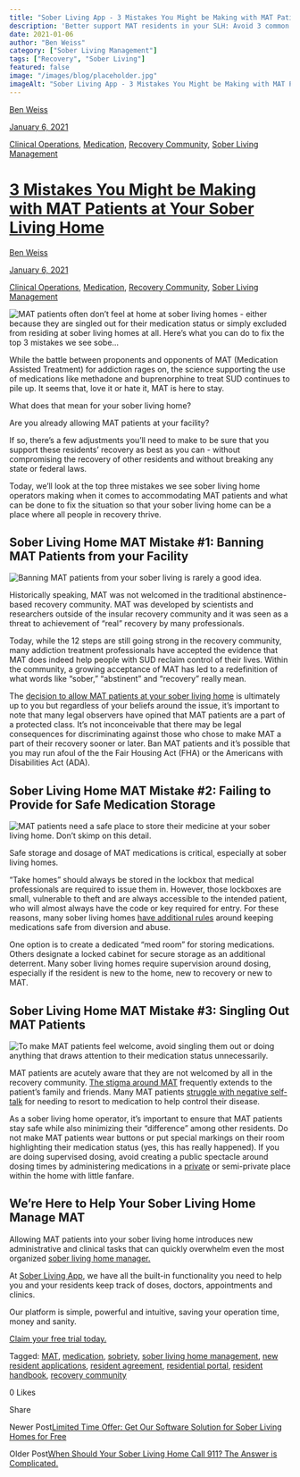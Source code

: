 ```yaml
---
title: "Sober Living App - 3 Mistakes You Might be Making with MAT Patients at Your Sober Living Home"
description: 'Better support MAT residents in your SLH: Avoid 3 common pitfalls (Jan 2021 tips). From the Sober Living App blog archives.'
date: 2021-01-06
author: "Ben Weiss"
category: ["Sober Living Management"]
tags: ["Recovery", "Sober Living"]
featured: false
image: "/images/blog/placeholder.jpg"
imageAlt: "Sober Living App - 3 Mistakes You Might be Making with MAT Patients at Your Sober Living Home"
---
```


[Ben Weiss](../../../../sober-living-app-blog%EF%B9%96author=5a811b27db7926c296af1851.html)

[January 6, 2021](3-mistakes-you-might-be-making-with-mat-patients-at-your-sober-living-home.html)

[Clinical Operations](../../../category/Clinical+Operations.html), [Medication](../../../category/Medication.html), [Recovery Community](../../../category/Recovery+Community.html), [Sober Living Management](../../../category/Sober+Living+Management.html)

#  [3 Mistakes You Might be Making with MAT Patients at Your Sober Living Home](3-mistakes-you-might-be-making-with-mat-patients-at-your-sober-living-home.html)

[Ben Weiss](../../../../sober-living-app-blog%EF%B9%96author=5a811b27db7926c296af1851.html)

[January 6, 2021](3-mistakes-you-might-be-making-with-mat-patients-at-your-sober-living-home.html)

[Clinical Operations](../../../category/Clinical+Operations.html), [Medication](../../../category/Medication.html), [Recovery Community](../../../category/Recovery+Community.html), [Sober Living Management](../../../category/Sober+Living+Management.html)

![MAT patients often don’t feel at home at sober living homes - either because they are singled out for their medication status or simply excluded from residing at sober living homes at all. Here’s what you can do to fix the top 3 mistakes we see sobe…](/images/blog/3-mistakes-you-might-be-making-with-mat-patients-at-your-sober-living-home/Screenshot_2020-12-31_at_12.53.04_PM.png)

While the battle between proponents and opponents of MAT (Medication Assisted Treatment) for addiction rages on, the science supporting the use of medications like methadone and buprenorphine to treat SUD continues to pile up. It seems that, love it or hate it, MAT is here to stay. 

What does that mean for your sober living home? 

Are you already allowing MAT patients at your facility? 

If so, there’s a few adjustments you’ll need to make to be sure that you support these residents’ recovery as best as you can - without compromising the recovery of other residents and without breaking any state or federal laws.

Today, we’ll look at the top three mistakes we see sober living home operators making when it comes to accommodating MAT patients and what can be done to fix the situation so that your sober living home can be a place where all people in recovery thrive. 

## Sober Living Home MAT Mistake #1: Banning MAT Patients from your Facility

![Banning MAT patients from your sober living is rarely a good idea.](/images/blog/3-mistakes-you-might-be-making-with-mat-patients-at-your-sober-living-home/Screenshot_2020-12-31_at_12.56.28_PM.png)

Historically speaking, MAT was not welcomed in the traditional abstinence-based recovery community. MAT was developed by scientists and researchers outside of the insular recovery community and it was seen as a threat to achievement of “real” recovery by many professionals. 

Today, while the 12 steps are still going strong in the recovery community, many addiction treatment professionals have accepted the evidence that MAT does indeed help people with SUD reclaim control of their lives. Within the community, a growing acceptance of MAT has led to a redefinition of what words like “sober,” “abstinent” and “recovery” really mean. 

The [decision to allow MAT patients at your sober living home](https://soberlivingapp.com/sober-living-app-blog/2020/2/18/find-your-people-defining-your-ideal-sober-living-home-resident) is ultimately up to you but regardless of your beliefs around the issue, it’s important to note that many legal observers have opined that MAT patients are a part of a protected class. It’s not inconceivable that there may be legal consequences for discriminating against those who chose to make MAT a part of their recovery sooner or later. Ban MAT patients and it’s possible that you may run afoul of the the Fair Housing Act (FHA) or the Americans with Disabilities Act (ADA). 

## Sober Living Home MAT Mistake #2: Failing to Provide for Safe Medication Storage

![MAT patients need a safe place to store their medicine at your sober living home. Don’t skimp on this detail.](/images/blog/3-mistakes-you-might-be-making-with-mat-patients-at-your-sober-living-home/Screenshot_2020-12-31_at_12.58.37_PM.png)

Safe storage and dosage of MAT medications is critical, especially at sober living homes. 

“Take homes” should always be stored in the lockbox that medical professionals are required to issue them in. However, those lockboxes are small, vulnerable to theft and are always accessible to the intended patient, who will almost always have the code or key required for entry. For these reasons, many sober living homes [have additional rules](https://soberlivingapp.com/sober-living-app-blog/2020/6/30/heres-what-you-need-to-start-including-in-your-sober-living-home-resident-agreements) around keeping medications safe from diversion and abuse. 

One option is to create a dedicated “med room” for storing medications. Others designate a locked cabinet for secure storage as an additional deterrent. Many sober living homes require supervision around dosing, especially if the resident is new to the home, new to recovery or new to MAT. 

## Sober Living Home MAT Mistake #3: Singling Out MAT Patients 

![To make MAT patients feel welcome, avoid singling them out or doing anything that draws attention to their medication status unnecessarily.](/images/blog/3-mistakes-you-might-be-making-with-mat-patients-at-your-sober-living-home/Screenshot_2020-12-31_at_12.55.28_PM.png)

MAT patients are acutely aware that they are not welcomed by all in the recovery community. [The stigma around MAT](../../../2019/11/19/dealing-with-nimbys-at-your-sober-living-housenbsp.html) frequently extends to the patient’s family and friends. Many MAT patients [struggle with negative self-talk](https://soberlivingapp.com/sober-living-app-blog/2020/10/20/4-ways-a-trauma-informed-approach-can-help-your-sober-living-residents-cope-with-pandemic-stress) for needing to resort to medication to help control their disease.

As a sober living home operator, it’s important to ensure that MAT patients stay safe while also minimizing their “difference” among other residents. Do not make MAT patients wear buttons or put special markings on their room highlighting their medication status (yes, this has really happened). If you are doing supervised dosing, avoid creating a public spectacle around dosing times by administering medications in a [private](https://soberlivingapp.com/sober-living-app-blog/2020/7/21/is-your-sober-living-home-accidentally-violating-hipaa-laws) or semi-private place within the home with little fanfare. 

## We’re Here to Help Your Sober Living Home Manage MAT 

Allowing MAT patients into your sober living home introduces new administrative and clinical tasks that can quickly overwhelm even the most organized [sober living home manager.](../../../2020/8/5/5-things-your-sober-living-home-manager-is-afraid-to-tell-you.html) 

At  [Sober Living App](../../../../index.html), we have all the built-in functionality you need to help you and your residents keep track of doses, doctors, appointments and clinics. 

Our platform is simple, powerful and intuitive, saving your operation time, money and sanity. 

[Claim your free trial today.](https://behavehealth.com/get-started)

Tagged: [MAT](../../../tag/MAT.html), [medication](../../../tag/medication.html), [sobriety](../../../tag/sobriety.html), [sober living home management](../../../tag/sober+living+home+management.html), [new resident applications](../../../tag/new+resident+applications.html), [resident agreement](https://soberlivingapp.com/sober-living-app-blog/tag/resident+agreement), [residential portal](https://soberlivingapp.com/sober-living-app-blog/tag/residential+portal), [resident handbook](https://soberlivingapp.com/sober-living-app-blog/tag/resident+handbook), [recovery community](../../../tag/recovery+community.html)

0 Likes

Share

Newer Post[Limited Time Offer: Get Our Software Solution for Sober Living Homes for Free](https://soberlivingapp.com/sober-living-app-blog/2021/1/26/limited-time-offer-get-our-software-solution-for-sober-living-homes-for-free)

Older Post[When Should Your Sober Living Home Call 911? The Answer is Complicated.](https://soberlivingapp.com/sober-living-app-blog/2020/12/15/when-should-your-sober-living-home-call-911-the-answer-is-complicated)